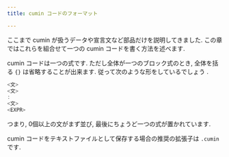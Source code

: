```yaml
---
title: cumin コードのフォーマット

---
```


ここまで cumin が扱うデータや宣言文など部品だけを説明してきました.  この章ではこれらを組合せて一つの cumin コードを書く方法を述べます.

cumin コードは一つの式です.
ただし全体が一つのブロック式のとき, 全体を括る `{}` は省略することが出来ます.
従って次のような形をしているでしょう .

```rust
<文>
<文>
:
<文>
<EXPR>
```

つまり, 0個以上の文がまず並び, 最後にちょうど一つの式が置かれています.

cumin コードをテキストファイルとして保存する場合の推奨の拡張子は `.cumin` です.
